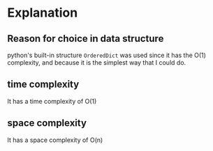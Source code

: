 # Explanation

## Reason for choice in data structure

python's built-in structure `OrderedDict` was used since it has the O(1) complexity, and because it is the simplest way that I could do.

## time complexity

It has a time complexity of O(1)

## space complexity

It has a space complexity of O(n)
